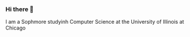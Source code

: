 ### Hi there 👋


I am a Sophmore studyinh Computer Science at the University of Illinois at Chicago

